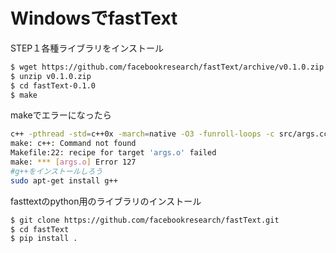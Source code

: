 # WindowsでfastText

STEP１各種ライブラリをインストール

```bash
$ wget https://github.com/facebookresearch/fastText/archive/v0.1.0.zip
$ unzip v0.1.0.zip
$ cd fastText-0.1.0
$ make
```

makeでエラーになったら

```bash
c++ -pthread -std=c++0x -march=native -O3 -funroll-loops -c src/args.cc
make: c++: Command not found
Makefile:22: recipe for target 'args.o' failed
make: *** [args.o] Error 127
#g++をインストールしろう
sudo apt-get install g++
```

fasttextのpython用のライブラリのインストール

```bash
$ git clone https://github.com/facebookresearch/fastText.git
$ cd fastText
$ pip install .
```

